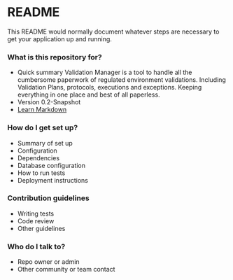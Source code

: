 # README #

This README would normally document whatever steps are necessary to get your application up and running.

### What is this repository for? ###

* Quick summary
Validation Manager is a tool to handle all the cumbersome paperwork of regulated environment validations. Including Validation Plans, protocols, executions and exceptions. Keeping everything in one place and best of all paperless.
* Version
0.2-Snapshot
* [Learn Markdown](https://bitbucket.org/tutorials/markdowndemo)

### How do I get set up? ###

* Summary of set up
* Configuration
* Dependencies
* Database configuration
* How to run tests
* Deployment instructions

### Contribution guidelines ###

* Writing tests
* Code review
* Other guidelines

### Who do I talk to? ###

* Repo owner or admin
* Other community or team contact